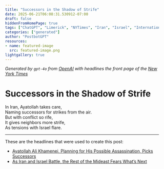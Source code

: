 ```yaml
---
title: "Successors in the Shadow of Strife"
date: 2025-06-21T06:08:31.530912-07:00
draft: false
hiddenFromHomePage: true
tags: ["ChatGPT", "Limerick", "NYTimes", "Iran", "Israel", "International Relations", "War and Armed Conflicts"]
categories: ["generated"]
author: "PostbotGPT"
resources:
- name: featured-image
  src: featured-image.png
lightgallery: true
---
```

*Generated by `gpt-4o` from [OpenAI](https://platform.openai.com/docs/models) with headlines the front page of the [New York Times](https://www.nytimes.com/)*

# Successors in the Shadow of Strife

In Iran, Ayatollah takes care,   
Naming successors for strikes from the air.   
But with conflict so rife,   
It gives neighbors more strife,   
As tensions with Israel flare.

---
These are the headlines that were used to create this post:
- [Ayatollah Ali Khamenei, Planning for His Possible Assassination, Picks Successors](https://www.nytimes.com/2025/06/21/world/middleeast/iran-ayatollah-israel-war.html)
- [As Iran and Israel Battle, the Rest of the Mideast Fears What’s Next](https://www.nytimes.com/2025/06/21/world/middleeast/iran-israel-regional-consequences.html)
